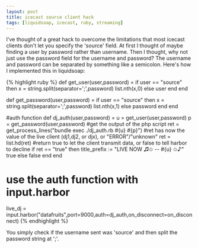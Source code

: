 ```yaml
---
layout: post
title: icecast source client hack
tags: [liquidsoap, icecast, ruby, streaming]
---
```


I've thought of a great hack to overcome the limitations that most icecast clients don't let you specify the 'source' field. At first I thought of maybe finding a user by password rather than username. Then I thought, why not just use the password field for the username and password? The username and password can be separated by something like a semicolon. Here's how I implemented this in liquidsoap:

{% highlight ruby %}
def get_user(user,password) =
  if user == "source" then
    x = string.split(separator=';',password)
    list.nth(x,0)
  else
    user
  end
end

def get_password(user,password) =
  if user == "source" then
    x = string.split(separator=';',password)
    list.nth(x,1)
  else
    password
  end
end

#auth function
def dj_auth(user,password) =
  u = get_user(user,password)
  p = get_password(user,password)
  #get the output of the php script
  ret = get_process_lines("bundle exec ./dj_auth.rb #{u} #{p}")
  #ret has now the value of the live client (dj1,dj2, or djx), or "ERROR"/"unknown"
  ret = list.hd(ret)
  #return true to let the client transmit data, or false to tell harbor to decline
  if ret == "true" then
    title_prefix := "LIVE NOW ♫✩ -- #{u} ✩♪" 
    true
  else
    false
  end
end

# use the auth function with input.harbor
live_dj = input.harbor("datafruits",port=9000,auth=dj_auth,on_disconnect=on_disconnect)
{% endhighlight %}

You simply check if the username sent was 'source' and then split the password string at ';'.
